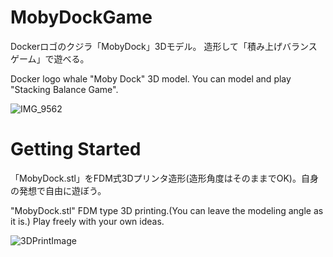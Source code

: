 # MobyDockGame
Dockerロゴのクジラ「MobyDock」3Dモデル。
造形して「積み上げバランスゲーム」で遊べる。

Docker logo whale "Moby Dock" 3D model.
You can model and play "Stacking Balance Game".

![IMG_9562](https://user-images.githubusercontent.com/30834673/81463296-7f79f180-91f3-11ea-8627-7fc10bcd719a.jpg)



# Getting Started
「MobyDock.stl」をFDM式3Dプリンタ造形(造形角度はそのままでOK)。自身の発想で自由に遊ぼう。

"MobyDock.stl" FDM type 3D printing.(You can leave the modeling angle as it is.)
Play freely with your own ideas.

![3DPrintImage](https://user-images.githubusercontent.com/30834673/81463501-febbf500-91f4-11ea-93d8-4a89afc9a24d.jpg)
